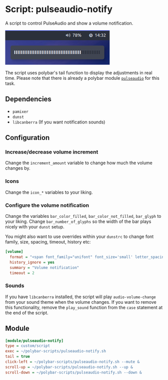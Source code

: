 # Script: pulseaudio-notify

A script to control PulseAudio and show a volume notification.

![pulseaudio-notify](screenshots/1.png)

The script uses polybar's tail function to display the adjustments in real time. Please note that there is already a polybar module [`pulseaudio`](https://github.com/jaagr/polybar/wiki/Module:-pulseaudio) for this task.

## Dependencies

* `pamixer`
* `dunst`
* `libcanberra` (If you want notification sounds)

## Configuration

### Increase/decrease volume increment
Change the `increment_amount` variable to change how much the volume changes by.

### Icons
Change the `icon_*` variables to your liking.

### Configure the volume notification
Change the variables `bar_color_filled`, `bar_color_not_filled`, `bar_glyph` to your liking. Change `bar_number_of_glyphs` so the width of the bar plays nicely with your `dunst` setup.

You might also want to use overrides within your `dunstrc` to change font family, size, spacing, timeout, history etc:

```ini
[volume]
  format = "<span font_family="unifont" font_size='small' letter_spacing='-492'>%b</span>"
  history_ignore = yes
  summary = "Volume notification"
  timeout = 2
```

### Sounds
If you have `libcanberra` installed, the script will play `audio-volume-change` from your sound theme when the volume changes. If you want to remove this functionality, remove the `play_sound` function from the `case` statement at the end of the script.

## Module

```ini
[module/pulseaudio-notify]
type = custom/script
exec = ~/polybar-scripts/pulseaudio-notify.sh
tail = true
click-left = ~/polybar-scripts/pulseaudio-notify.sh --mute &
scroll-up = ~/polybar-scripts/pulseaudio-notify.sh --up &
scroll-down = ~/polybar-scripts/pulseaudio-notify.sh --down &
```
